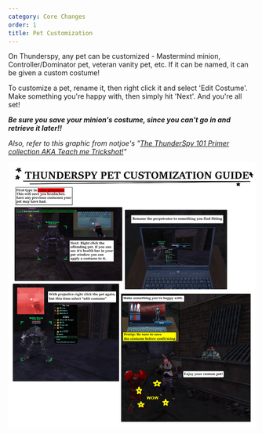 ```yaml
---
category: Core Changes
order: 1
title: Pet Customization
---
```

On Thunderspy, any pet can be customized - Mastermind minion, Controller/Dominator pet, veteran vanity pet, etc. If it can be named, it can be given a custom costume!

To customize a pet, rename it, then right click it and select 'Edit Costume'. Make something you're happy with, then simply hit 'Next'. And you're all set!

***Be sure you save your minion's costume, since you can't go in and retrieve it later!!***

*Also, refer to this graphic from notjoe's "[The ThunderSpy 101 Primer collection AKA Teach me Trickshot!](https://thunderspygaming.boards.net/thread/71/thunderspy-primer-collection-teach-trickshot)"*

![](/img/uploads/pets.jpg)
